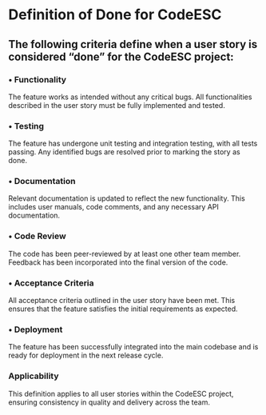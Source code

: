 # **Definition of Done for CodeESC**


## The following criteria define when a user story is considered “done” for the CodeESC project:



### •	Functionality 
The feature works as intended without any critical bugs. All functionalities described in the user story must be fully implemented and tested.



### •	**Testing** 
The feature has undergone unit testing and integration testing, with all tests passing. Any identified bugs are resolved prior to marking the story as done.



### •	**Documentation** 
Relevant documentation is updated to reflect the new functionality. This includes user manuals, code comments, and any necessary API documentation.



### •	**Code Review** 
The code has been peer-reviewed by at least one other team member. Feedback has been incorporated into the final version of the code.



### •	**Acceptance Criteria** 
All acceptance criteria outlined in the user story have been met. This ensures that the feature satisfies the initial requirements as expected.



### •	**Deployment** 
The feature has been successfully integrated into the main codebase and is ready for deployment in the next release cycle.



### **Applicability** 
This definition applies to all user stories within the CodeESC project, ensuring consistency in quality and delivery across the team.

